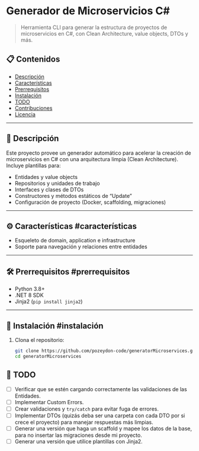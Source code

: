 # Generador de Microservicios C#

> Herramienta CLI para generar la estructura de proyectos de microservicios en C#, con Clean Architecture, value objects, DTOs y más.

## 📋 Contenidos

- [Descripción](#-descripción)  
- [Características](#-características)  
- [Prerrequisitos](#-prerrequisitos)  
- [Instalación](#-instalación)  
- [TODO](#-todo)  
- [Contribuciones](#contribuciones)  
- [Licencia](#licencia)  

---

## 📖 Descripción

Este proyecto provee un generador automático para acelerar la creación de microservicios en C# con una arquitectura limpia (Clean Architecture). Incluye plantillas para:

- Entidades y value objects  
- Repositorios y unidades de trabajo  
- Interfaces y clases de DTOs  
- Constructores y métodos estáticos de “Update”  
- Configuración de proyecto (Docker, scaffolding, migraciones)

---

## ⚙️ Características #características

- Esqueleto de domain, application e infrastructure  
- Soporte para navegación y relaciones entre entidades  

---

## 🛠️ Prerrequisitos #prerrequisitos

- Python 3.8+  
- .NET 8 SDK  
- Jinja2 (`pip install jinja2`)  

---

## 🚀 Instalación #instalación

1. Clona el repositorio:
   ```bash
   git clone https://github.com/pozeydon-code/generatorMicroservices.git
   cd generatorMicroservices
   ```
   
## 📝 TODO

- [ ] Verificar que se estén cargando correctamente las validaciones de las Entidades.
- [ ] Implementar Custom Errors.
- [ ] Crear validaciones y `try/catch` para evitar fuga de errores.
- [ ] Implementar DTOs (quizás deba ser una carpeta con cada DTO por si crece el proyecto) para manejar respuestas más limpias.
- [ ] Generar una versión que haga un scaffold y mapee los datos de la base, para no insertar las migraciones desde mi proyecto.
- [ ] Generar una versión que utilice plantillas con Jinja2.
